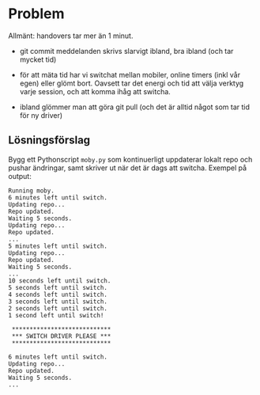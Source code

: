 Problem
=======

Allmänt: handovers tar mer än 1 minut.

* git commit meddelanden skrivs slarvigt ibland, bra ibland (och tar mycket tid)

* för att mäta tid har vi switchat mellan mobiler, online timers (inkl vår egen) eller glömt bort. Oavsett tar det energi och tid att välja verktyg varje session, och att komma ihåg att switcha.

* ibland glömmer man att göra git pull (och det är alltid något som tar tid för ny driver)


Lösningsförslag
---------------

Bygg ett Pythonscript `moby.py` som kontinuerligt uppdaterar lokalt repo och pushar ändringar, samt skriver ut när det är dags att switcha. Exempel på output:

```
Running moby.
6 minutes left until switch.
Updating repo...
Repo updated.
Waiting 5 seconds.
Updating repo...
Repo updated.
...
5 minutes left until switch.
Updating repo...
Repo updated.
Waiting 5 seconds.
...
10 seconds left until switch.
5 seconds left until switch.
4 seconds left until switch.
3 seconds left until switch.
2 seconds left until switch.
1 second left until switch!

 ****************************
 *** SWITCH DRIVER PLEASE ***
 ****************************

6 minutes left until switch.
Updating repo...
Repo updated.
Waiting 5 seconds.
...
```
